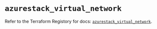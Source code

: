 # `azurestack_virtual_network`

Refer to the Terraform Registory for docs: [`azurestack_virtual_network`](https://registry.terraform.io/providers/hashicorp/azurestack/1.0.0/docs/resources/virtual_network).
